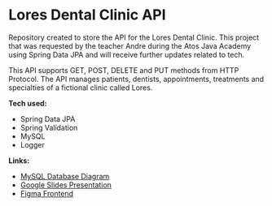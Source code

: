 # Lores Dental Clinic API
Repository created to store the API for the Lores Dental Clinic. This project that was requested by the teacher Andre during the Atos Java Academy using Spring Data JPA
and will receive further updates related to tech.

This API supports GET, POST, DELETE and PUT methods from HTTP Protocol. The API manages patients, dentists, appointments, treatments and specialties of a fictional clinic called Lores.

<b>Tech used:</b>
<ul>
<li>Spring Data JPA</li>
<li>Spring Validation</li>
<li>MySQL</li>
<li>Logger</li></ul>

<b>Links:</b>
<ul>
<li>
<a href="https://drive.google.com/file/d/11ii8v8WBZxD57qWeVYoW5tmTvV9qflOq/view?usp=sharing">MySQL Database Diagram</a>
</li>
<li>
<a href="https://docs.google.com/presentation/d/1BcsfR4bLa1qaSwFxtkF40SVr5Y26gEzub2N09AtKY0A/edit?usp=sharing">Google Slides Presentation</a>
</li>
<li>
<a href="https://www.figma.com/file/knJQ6cFE0HcxCKWGURPIEr/Lores?node-id=0%3A1&t=NXqI9WkSxPoOro39-1">Figma Frontend</a>
</li>
</ul>

